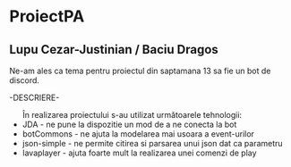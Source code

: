 # ProiectPA
Lupu Cezar-Justinian / Baciu Dragos
-
Ne-am ales ca tema pentru proiectul din saptamana 13 sa fie un bot de discord.

-DESCRIERE-
<ul>
  În realizarea proiectului s-au utilizat următoarele tehnologii:
  <li> JDA - ne pune la dispozitie un mod de a ne conecta la bot</li>
  <li> botCommons - ne ajuta la modelarea mai usoara a event-urilor</li>
  <li> json-simple - ne permite citirea si parsarea unui json dat ca parametru</li>
  <li> lavaplayer - ajuta foarte mult la realizarea unei comenzi de play</li>
</ul>
